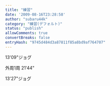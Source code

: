 ```yaml
---
title: "練習"
date: '2009-08-16T23:28:58'
author: "subaru44k"
category: "練習(デフォルト)"
status: "publish"
allowComments: true
convertBreaks: false
entryHash: "9745d484d3a87811f85a8bd9af764707"
---
```

13'09"ジョグ

外周1周
21'44"

13'27"ジョグ

